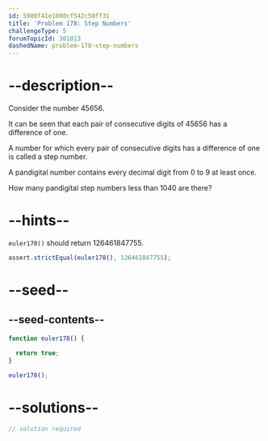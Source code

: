 ```yaml
---
id: 5900f41e1000cf542c50ff31
title: 'Problem 178: Step Numbers'
challengeType: 5
forumTopicId: 301813
dashedName: problem-178-step-numbers
---
```


# --description--

Consider the number 45656.

It can be seen that each pair of consecutive digits of 45656 has a difference of one.

A number for which every pair of consecutive digits has a difference of one is called a step number.

A pandigital number contains every decimal digit from 0 to 9 at least once.

How many pandigital step numbers less than 1040 are there?

# --hints--

`euler178()` should return 126461847755.

```js
assert.strictEqual(euler178(), 126461847755);
```

# --seed--

## --seed-contents--

```js
function euler178() {

  return true;
}

euler178();
```

# --solutions--

```js
// solution required
```
